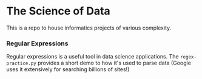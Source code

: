 # The Science of Data

This is a repo to house informatics projects of various complexity.

### Regular Expressions
Regular expressions is a useful tool in data science applications. The `regex-practice.py` provides a short demo to how it's used to parse data (Google uses it extensively for searching billions of sites!)
